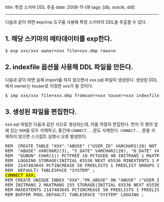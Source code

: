 title: 특정 스키마 DDL 추출
date: 2008-11-08
tags: [db, oracle, ddl]

---
다음과 같이 하면 exp/imp 도구를 사용해 특정 스키마의 DDL을 추출할 수 있다.
<!--more-->

## 1. 해당 스키마의 메타데이터를 exp한다.

<pre class="console">
$ exp xxx/xxx owner=xxx file=xxx.dmp rows=n
</pre>

## 2. indexfile 옵션을 사용해 DDL 파일을 만든다.
다음과 같이 하면 실제 import를 하지 않으면서  xxx.sql 파일이 생성된다. 생성된 DDL에서 owner는 touser로 지정한 xxx가 될 것이다.

<pre class="console">
$ imp xxx/xxx file=xxx.dmp fromuser=xxx touser=xxx indexfile=xxx.sql
</pre>

## 3. 생성된 파일을 편집한다.
xxx.sql 파일은 다음과 같은 식으로 생성되는데, 이를 적절히 편집한다. 먼저 각 행의 앞에 있는 `REM`을 모두 삭제하고, 중간에 `CONNECT...`문도 삭제한다. `CONNECT...`문을 삭제하지 않으면 스크립트 실행시 오류 발생한다.

<pre class="console">
REM  CREATE TABLE "XXX"."ABUSE" ("USER_ID" VARCHAR2(20) NOT NULL ENABLE,
REM  "ABUSE" VARCHAR2(3), "S_DATE" VARCHAR2(20), "D_DATE" VARCHAR2(20),
REM  "GUBUN" CHAR(1)) PCTFREE 10 PCTUSED 40 INITRANS 1 MAXTRANS 255
REM  LOGGING STORAGE(INITIAL 65536 NEXT 65536 MINEXTENTS 1 MAXEXTENTS
REM  2147483645 PCTINCREASE 50 FREELISTS 1 FREELIST GROUPS 1 BUFFER_POOL
REM  DEFAULT) TABLESPACE "SYSTEM" ;
<span style="color:black;background-color:yellow">CONNECT XXX;</span>
REM CREATE UNIQUE INDEX "XXX"."PK_ABUSE" ON "ABUSE" ("USER_ID" ) PCTFREE 10
REM INITRANS 2 MAXTRANS 255 STORAGE(INITIAL 65536 NEXT 65536 MINEXTENTS 1
REM MAXEXTENTS 2147483645 PCTINCREASE 50 FREELISTS 1 FREELIST GROUPS 1
REM BUFFER_POOL DEFAULT) TABLESPACE "SYSTEM" LOGGING ;
</pre>
